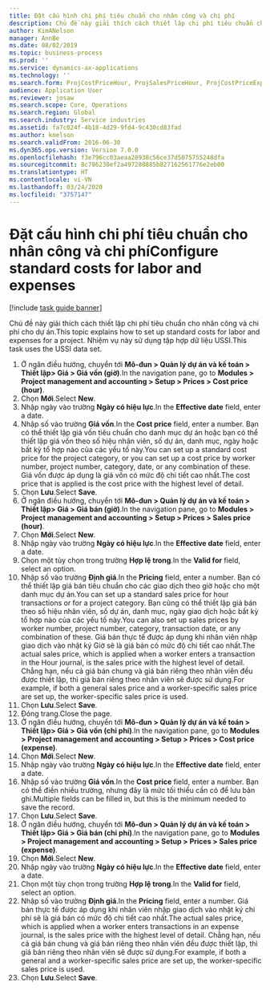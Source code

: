```yaml
---
title: Đặt cấu hình chi phí tiêu chuẩn cho nhân công và chi phí
description: Chủ đề này giải thích cách thiết lập chi phí tiêu chuẩn cho nhân công và chi phí cho dự án.
author: KimANelson
manager: AnnBe
ms.date: 08/02/2019
ms.topic: business-process
ms.prod: ''
ms.service: dynamics-ax-applications
ms.technology: ''
ms.search.form: ProjCostPriceHour, ProjSalesPriceHour, ProjCostPriceExpense, ProjSalesPriceCost
audience: Application User
ms.reviewer: josaw
ms.search.scope: Core, Operations
ms.search.region: Global
ms.search.industry: Service industries
ms.assetid: fa7c024f-4b18-4d29-9fd4-9c430cd83fad
ms.author: knelson
ms.search.validFrom: 2016-06-30
ms.dyn365.ops.version: Version 7.0.0
ms.openlocfilehash: f3e796cc03aeaa28938c56ce37d5075755248dfa
ms.sourcegitcommit: 8c786230ef2a497280885b827162561776e2eb00
ms.translationtype: HT
ms.contentlocale: vi-VN
ms.lasthandoff: 03/24/2020
ms.locfileid: "3757147"
---
```

# <a name="configure-standard-costs-for-labor-and-expenses"></a><span data-ttu-id="e5fdf-103">Đặt cấu hình chi phí tiêu chuẩn cho nhân công và chi phí</span><span class="sxs-lookup"><span data-stu-id="e5fdf-103">Configure standard costs for labor and expenses</span></span>

[!include [task guide banner](../../includes/task-guide-banner.md)]

<span data-ttu-id="e5fdf-104">Chủ đề này giải thích cách thiết lập chi phí tiêu chuẩn cho nhân công và chi phí cho dự án.</span><span class="sxs-lookup"><span data-stu-id="e5fdf-104">This topic explains how to set up standard costs for labor and expenses for a project.</span></span> <span data-ttu-id="e5fdf-105">Nhiệm vụ này sử dụng tập hợp dữ liệu USSI.</span><span class="sxs-lookup"><span data-stu-id="e5fdf-105">This task uses the USSI data set.</span></span>

1. <span data-ttu-id="e5fdf-106">Ở ngăn điều hướng, chuyển tới **Mô-đun > Quản lý dự án và kế toán > Thiết lập> Giá > Giá vốn (giờ)**.</span><span class="sxs-lookup"><span data-stu-id="e5fdf-106">In the navigation pane, go to **Modules > Project management and accounting > Setup > Prices > Cost price (hour)**.</span></span>
2. <span data-ttu-id="e5fdf-107">Chọn **Mới**.</span><span class="sxs-lookup"><span data-stu-id="e5fdf-107">Select **New**.</span></span>
3. <span data-ttu-id="e5fdf-108">Nhập ngày vào trường **Ngày có hiệu lực**.</span><span class="sxs-lookup"><span data-stu-id="e5fdf-108">In the **Effective date** field, enter a date.</span></span>
4. <span data-ttu-id="e5fdf-109">Nhập số vào trường **Giá vốn**.</span><span class="sxs-lookup"><span data-stu-id="e5fdf-109">In the **Cost price** field, enter a number.</span></span> <span data-ttu-id="e5fdf-110">Bạn có thể thiết lập giá vốn tiêu chuẩn cho danh mục dự án hoặc bạn có thể thiết lập giá vốn theo số hiệu nhân viên, số dự án, danh mục, ngày hoặc bất kỳ tổ hợp nào của các yếu tố này.</span><span class="sxs-lookup"><span data-stu-id="e5fdf-110">You can set up a standard cost price for the project category, or you can set up a cost price by worker number, project number, category, date, or any combination of these.</span></span> <span data-ttu-id="e5fdf-111">Giá vốn được áp dụng là giá vốn có mức độ chi tiết cao nhất.</span><span class="sxs-lookup"><span data-stu-id="e5fdf-111">The cost price that is applied is the cost price with the highest level of detail.</span></span>  
5. <span data-ttu-id="e5fdf-112">Chọn **Lưu**.</span><span class="sxs-lookup"><span data-stu-id="e5fdf-112">Select **Save**.</span></span>
6. <span data-ttu-id="e5fdf-113">Ở ngăn điều hướng, chuyển tới **Mô-đun > Quản lý dự án và kế toán > Thiết lập> Giá > Giá bán (giờ)**.</span><span class="sxs-lookup"><span data-stu-id="e5fdf-113">In the navigation pane, go to **Modules > Project management and accounting > Setup > Prices > Sales price (hour)**.</span></span>
7. <span data-ttu-id="e5fdf-114">Chọn **Mới**.</span><span class="sxs-lookup"><span data-stu-id="e5fdf-114">Select **New**.</span></span>
8. <span data-ttu-id="e5fdf-115">Nhập ngày vào trường **Ngày có hiệu lực**.</span><span class="sxs-lookup"><span data-stu-id="e5fdf-115">In the **Effective date** field, enter a date.</span></span>
9. <span data-ttu-id="e5fdf-116">Chọn một tùy chọn trong trường **Hợp lệ trong**.</span><span class="sxs-lookup"><span data-stu-id="e5fdf-116">In the **Valid for** field, select an option.</span></span>
10. <span data-ttu-id="e5fdf-117">Nhập số vào trường **Định giá**.</span><span class="sxs-lookup"><span data-stu-id="e5fdf-117">In the **Pricing** field, enter a number.</span></span> <span data-ttu-id="e5fdf-118">Bạn có thể thiết lập giá bán tiêu chuẩn cho các giao dịch theo giờ hoặc cho một danh mục dự án.</span><span class="sxs-lookup"><span data-stu-id="e5fdf-118">You can set up a standard sales price for hour transactions or for a project category.</span></span> <span data-ttu-id="e5fdf-119">Bạn cũng có thể thiết lập giá bán theo số hiệu nhân viên, số dự án, danh mục, ngày giao dịch hoặc bất kỳ tổ hợp nào của các yếu tố này.</span><span class="sxs-lookup"><span data-stu-id="e5fdf-119">You can also set up sales prices by worker number, project number, category, transaction date, or any combination of these.</span></span> <span data-ttu-id="e5fdf-120">Giá bán thực tế được áp dụng khi nhân viên nhập giao dịch vào nhật ký Giờ sẽ là giá bán có mức độ chi tiết cao nhất.</span><span class="sxs-lookup"><span data-stu-id="e5fdf-120">The actual sales price, which is applied when a worker enters a transaction in the Hour journal, is the sales price with the highest level of detail.</span></span> <span data-ttu-id="e5fdf-121">Chẳng hạn, nếu cả giá bán chung và giá bán riêng theo nhân viên đều được thiết lập, thì giá bán riêng theo nhân viên sẽ được sử dụng.</span><span class="sxs-lookup"><span data-stu-id="e5fdf-121">For example, if both a general sales price and a worker-specific sales price are set up, the worker-specific sales price is used.</span></span>  
11. <span data-ttu-id="e5fdf-122">Chọn **Lưu**.</span><span class="sxs-lookup"><span data-stu-id="e5fdf-122">Select **Save**.</span></span>
12. <span data-ttu-id="e5fdf-123">Đóng trang.</span><span class="sxs-lookup"><span data-stu-id="e5fdf-123">Close the page.</span></span>
13. <span data-ttu-id="e5fdf-124">Ở ngăn điều hướng, chuyển tới **Mô-đun > Quản lý dự án và kế toán > Thiết lập> Giá > Giá vốn (chi phí)**.</span><span class="sxs-lookup"><span data-stu-id="e5fdf-124">In the navigation pane, go to **Modules > Project management and accounting > Setup > Prices > Cost price (expense)**.</span></span>
14. <span data-ttu-id="e5fdf-125">Chọn **Mới**.</span><span class="sxs-lookup"><span data-stu-id="e5fdf-125">Select **New**.</span></span>
15. <span data-ttu-id="e5fdf-126">Nhập ngày vào trường **Ngày có hiệu lực**.</span><span class="sxs-lookup"><span data-stu-id="e5fdf-126">In the **Effective date** field, enter a date.</span></span>
16. <span data-ttu-id="e5fdf-127">Nhập số vào trường **Giá vốn**.</span><span class="sxs-lookup"><span data-stu-id="e5fdf-127">In the **Cost price** field, enter a number.</span></span> <span data-ttu-id="e5fdf-128">Bạn có thể điền nhiều trường, nhưng đây là mức tối thiểu cần có để lưu bản ghi.</span><span class="sxs-lookup"><span data-stu-id="e5fdf-128">Multiple fields can be filled in, but this is the minimum needed to save the record.</span></span>  
17. <span data-ttu-id="e5fdf-129">Chọn **Lưu**.</span><span class="sxs-lookup"><span data-stu-id="e5fdf-129">Select **Save**.</span></span>
18. <span data-ttu-id="e5fdf-130">Ở ngăn điều hướng, chuyển tới **Mô-đun > Quản lý dự án và kế toán > Thiết lập> Giá > Giá bán (chi phí)**.</span><span class="sxs-lookup"><span data-stu-id="e5fdf-130">In the navigation pane, go to **Modules > Project management and accounting > Setup > Prices > Sales price (expense)**.</span></span>
19. <span data-ttu-id="e5fdf-131">Chọn **Mới**.</span><span class="sxs-lookup"><span data-stu-id="e5fdf-131">Select **New**.</span></span>
20. <span data-ttu-id="e5fdf-132">Nhập ngày vào trường **Ngày có hiệu lực**.</span><span class="sxs-lookup"><span data-stu-id="e5fdf-132">In the **Effective date** field, enter a date.</span></span>
21. <span data-ttu-id="e5fdf-133">Chọn một tùy chọn trong trường **Hợp lệ trong**.</span><span class="sxs-lookup"><span data-stu-id="e5fdf-133">In the **Valid for** field, select an option.</span></span>
22. <span data-ttu-id="e5fdf-134">Nhập số vào trường **Định giá**.</span><span class="sxs-lookup"><span data-stu-id="e5fdf-134">In the **Pricing** field, enter a number.</span></span> <span data-ttu-id="e5fdf-135">Giá bán thực tế được áp dụng khi nhân viên nhập giao dịch vào nhật ký chi phí sẽ là giá bán có mức độ chi tiết cao nhất.</span><span class="sxs-lookup"><span data-stu-id="e5fdf-135">The actual sales price, which is applied when a worker enters transactions in an expense journal, is the sales price with the highest level of detail.</span></span> <span data-ttu-id="e5fdf-136">Chẳng hạn, nếu cả giá bán chung và giá bán riêng theo nhân viên đều được thiết lập, thì giá bán riêng theo nhân viên sẽ được sử dụng.</span><span class="sxs-lookup"><span data-stu-id="e5fdf-136">For example, if both a general and a worker-specific sales price are set up, the worker-specific sales price is used.</span></span>  
23. <span data-ttu-id="e5fdf-137">Chọn **Lưu**.</span><span class="sxs-lookup"><span data-stu-id="e5fdf-137">Select **Save**.</span></span>

